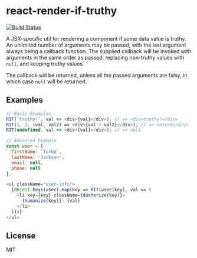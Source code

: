 # react-render-if-truthy
[![Build Status](https://travis-ci.org/colindresj/react-render-if-truthy.svg?branch=master)](https://travis-ci.org/colindresj/react-render-if-truthy)

A JSX-specific util for rendering a component if some data value is truthy. An
unlimited number of arguments may be passed, with the last argument always
being a callback function. The supplied callback will be invoked with arguments
in the same order as passed, replacing non-truthy values with `null`, and
keeping truthy values.

The callback will be returned, unless all the passed arguments are falsy,
in which case `null` will be returned.

## Examples
```js
// Basic Examples
RIT('truthy!', val => <div>{val}</div>); // => <div>truthy!</div>
RIT(1, 2, (val, val2) => <div>{val + val2}</div>); // => <div>3</div>
RIT(undefined, val => <div>{val}</div>); // => null

// Advanced Example
const user = {
  firstName: 'Turbo',
  lastName: 'Jackson',
  email: null,
  phone: null
};

<ul className="user-info">
  {Object.keys(user).map(key => RIT(user[key], val => (
    <li key={key} className={dasherize(key)}>
      {humanize(key)}: {val}
    </li>
  )))}
</ul>
```

## License
MIT

